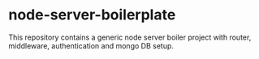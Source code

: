 # node-server-boilerplate
This repository contains a generic node server boiler project with router, middleware, authentication and mongo DB setup.
